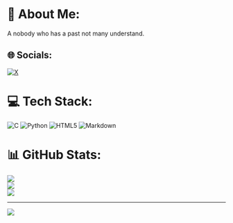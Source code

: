 # 💫 About Me:
A nobody who has a past not many understand.

## 🌐 Socials:
[![X](https://img.shields.io/badge/X-black.svg?logo=X&logoColor=white)](https://x.com/DexerTDP) 

# 💻 Tech Stack:
![C](https://img.shields.io/badge/c-%2300599C.svg?style=for-the-badge&logo=c&logoColor=white) ![Python](https://img.shields.io/badge/python-3670A0?style=for-the-badge&logo=python&logoColor=ffdd54) ![HTML5](https://img.shields.io/badge/html5-%23E34F26.svg?style=for-the-badge&logo=html5&logoColor=white) ![Markdown](https://img.shields.io/badge/markdown-%23000000.svg?style=for-the-badge&logo=markdown&logoColor=white)
# 📊 GitHub Stats:
![](https://github-readme-stats.vercel.app/api?username=DexerTDP&theme=dark&hide_border=false&include_all_commits=false&count_private=false)<br/>
![](https://nirzak-streak-stats.vercel.app/?user=DexerTDP&theme=dark&hide_border=false)<br/>
![](https://github-readme-stats.vercel.app/api/top-langs/?username=DexerTDP&theme=dark&hide_border=false&include_all_commits=false&count_private=false&layout=compact)

---
[![](https://visitcount.itsvg.in/api?id=DexerTDP&icon=0&color=0)](https://visitcount.itsvg.in)

<!-- Proudly created with GPRM ( https://gprm.itsvg.in ) -->
